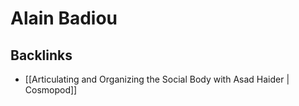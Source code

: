 # Alain Badiou



## Backlinks

-   [[Articulating and Organizing the Social Body with Asad Haider | Cosmopod]]

